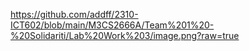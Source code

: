 https://github.com/addff/2310-ICT602/blob/main/M3CS2666A/Team%201%20-%20Solidariti/Lab%20Work%203/image.png?raw=true
